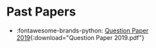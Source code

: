 # Past Papers

<div class="grid cards" markdown>
  
- :fontawesome-brands-python: [Question Paper 2019](NAH_Computing-Science_QP_2019.pdf){:download="Question Paper 2019.pdf"}

</div>
